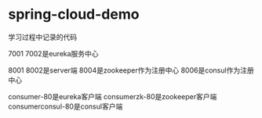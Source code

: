 # spring-cloud-demo
学习过程中记录的代码

7001 7002是eureka服务中心

8001 8002是server端   8004是zookeeper作为注册中心   8006是consul作为注册中心

consumer-80是eureka客户端   consumerzk-80是zookeeper客户端    consumerconsul-80是consul客户端
